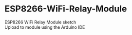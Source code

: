 # ESP8266-WiFi-Relay-Module
 ESP8266 WiFi Relay Module sketch   
 Upload to module using the Arduino IDE
